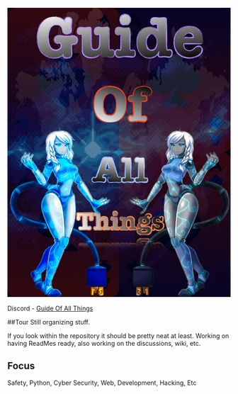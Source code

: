 ![GuideOfAllThings](55D8F448-CA95-4E93-AB23-23D5CB306CAB.jpeg)

Discord - [Guide Of All Things](https://discord.gg/HXTXRrqjuN)

##Tour
Still organizing stuff.

If you look within the repository it should be pretty neat at least.
Working on having ReadMes ready, also working on the discussions, wiki, etc.


## Focus

Safety, Python, Cyber Security, Web, Development, Hacking, Etc
